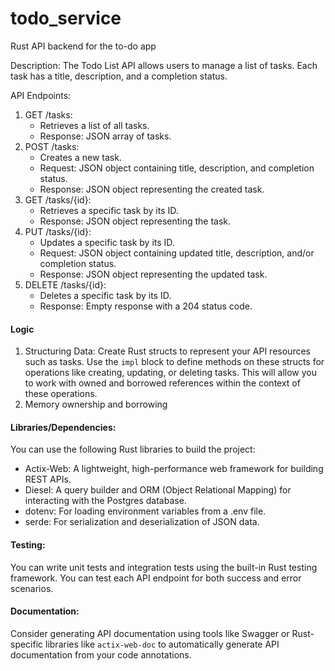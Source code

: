 # todo_service
Rust API backend for the to-do app

Description:
The Todo List API allows users to manage a list of tasks. Each task has a title, description, and a completion status.

API Endpoints:
1. GET /tasks:
   - Retrieves a list of all tasks.
   - Response: JSON array of tasks.
2. POST /tasks:
   - Creates a new task.
   - Request: JSON object containing title, description, and completion status.
   - Response: JSON object representing the created task.
3. GET /tasks/{id}:
   - Retrieves a specific task by its ID.
   - Response: JSON object representing the task.
4. PUT /tasks/{id}:
   - Updates a specific task by its ID.
   - Request: JSON object containing updated title, description, and/or completion status.
   - Response: JSON object representing the updated task.
5. DELETE /tasks/{id}:
   - Deletes a specific task by its ID.
   - Response: Empty response with a 204 status code.

#### Logic
1. Structuring Data: Create Rust structs to represent your API resources such as tasks. Use the `impl` block to define methods on these structs for operations like creating, updating, or deleting tasks. This will allow you to work with owned and borrowed references within the context of these operations.
2. Memory ownership and borrowing

#### Libraries/Dependencies:
You can use the following Rust libraries to build the project:
- Actix-Web: A lightweight, high-performance web framework for building REST APIs.
- Diesel: A query builder and ORM (Object Relational Mapping) for interacting with the Postgres database.
- dotenv: For loading environment variables from a .env file.
- serde: For serialization and deserialization of JSON data.

#### Testing:
You can write unit tests and integration tests using the built-in Rust testing framework. You can test each API endpoint for both success and error scenarios.

#### Documentation:
Consider generating API documentation using tools like Swagger or Rust-specific libraries like `actix-web-doc` to automatically generate API documentation from your code annotations.



